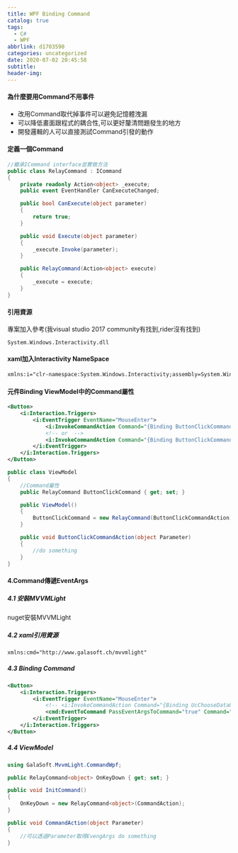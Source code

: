 ```yaml
---
title: WPF Binding Command
catalog: true
tags:
  - C#
  - WPF
abbrlink: d1703590
categories: uncategorized
date: 2020-07-02 20:45:58
subtitle:
header-img:
---
```

#### 為什麼要用Command不用事件
- 改用Command取代掉事件可以避免記憶體洩漏
- 可以降低畫面跟程式的耦合性,可以更好釐清問題發生的地方
- 開發邏輯的人可以直接測試Command引發的動作
#### 定義一個Command
```csharp
//繼承ICommand interface並實做方法
public class RelayCommand : ICommand
{
    private readonly Action<object> _execute;
    public event EventHandler CanExecuteChanged;

    public bool CanExecute(object parameter)
    {
        return true;
    }

    public void Execute(object parameter)
    {
        _execute.Invoke(parameter);
    }

    public RelayCommand(Action<object> execute)
    {
        _execute = execute;
    }
}
```

#### 引用資源
專案加入參考(我visual studio 2017 community有找到,rider沒有找到)
```
System.Windows.Interactivity.dll
```
#### xaml加入Interactivity NameSpace
```xml
xmlns:i="clr-namespace:System.Windows.Interactivity;assembly=System.Windows.Interactivity"
```
#### 元件Binding ViewModel中的Command屬性
```xml
<Button>
    <i:Interaction.Triggers>
        <i:EventTrigger EventName="MouseEnter">
            <i:InvokeCommandAction Command="{Binding ButtonClickCommand}"/>
            <!-- or  -->
            <i:InvokeCommandAction Command="{Binding ButtonClickCommand}" CommandParameter="{Binding SomeProperty}"/>
        </i:EventTrigger>
    </i:Interaction.Triggers>
</Button>
```
```csharp
public class ViewModel
{
    //Command屬性
    public RelayCommand ButtonClickCommand { get; set; }

    public ViewModel()
    {
        ButtonClickCommand = new RelayCommand(ButtonClickCommandAction);
    } 

    public void ButtonClickCommandAction(object Parameter)
    {
        //do something
    }
}
```

#### 4.Command傳遞EventArgs

##### 4.1 安裝MVVMLight
nuget安裝MVVMLight
##### 4.2 xaml引用資源
```xml
xmlns:cmd="http://www.galasoft.ch/mvvmlight"
```
##### 4.3 Binding Command
```xml
<Button>
    <i:Interaction.Triggers>
        <i:EventTrigger EventName="MouseEnter">
            <!-- <i:InvokeCommandAction Command="{Binding UcChooseDataOnClosed}"/> -->
            <cmd:EventToCommand PassEventArgsToCommand="true" Command="{Binding OnKeyDown}"/>
        </i:EventTrigger>
    </i:Interaction.Triggers>
</Button>
```
##### 4.4 ViewModel
```csharp
using GalaSoft.MvvmLight.CommandWpf;

public RelayCommand<object> OnKeyDown { get; set; }

public void InitCommand()
{
    OnKeyDown = new RelayCommand<object>(CommandAction);
}

public void CommandAction(object Parameter)
{
    //可以透過Parameter取得EvengArgs do something
}
```